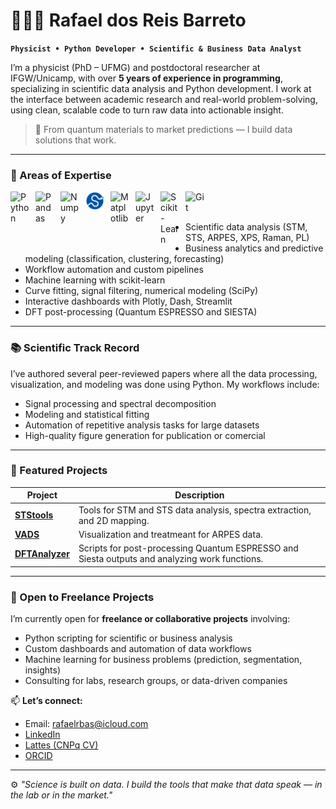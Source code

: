 # 👨🏻‍🔬 Rafael dos Reis Barreto

**`Physicist • Python Developer • Scientific & Business Data Analyst`**

I’m a physicist (PhD – UFMG) and postdoctoral researcher at IFGW/Unicamp, with over **5 years of experience in programming**, specializing in scientific data analysis and Python development. I work at the interface between academic research and real-world problem-solving, using clean, scalable code to turn raw data into actionable insight.

> 🧪 From quantum materials to market predictions — I build data solutions that work.

---

### 🧠 Areas of Expertise

<img align="left" alt="Python" width="30px" style="padding-right:10px;" src="https://cdn.jsdelivr.net/gh/devicons/devicon/icons/python/python-original.svg"/>
<img align="left" alt="Pandas" width="30px" style="padding-right:10px;" src="https://cdn.jsdelivr.net/gh/devicons/devicon/icons/pandas/pandas-original.svg"/>
<img align="left" alt="Numpy" width="30px" style="padding-right:10px;" src="https://cdn.jsdelivr.net/gh/devicons/devicon/icons/numpy/numpy-original.svg"/>
<img align="left" alt="SciPy" width="30px" style="padding-right:10px;" src="https://raw.githubusercontent.com/scipy/scipy/main/doc/source/_static/logo.svg"/>
<img align="left" alt="Matplotlib" width="30px" style="padding-right:10px;" src="https://cdn.jsdelivr.net/gh/devicons/devicon/icons/matplotlib/matplotlib-original.svg"/>
<img align="left" alt="Jupyter" width="30px" style="padding-right:10px;" src="https://cdn.jsdelivr.net/gh/devicons/devicon/icons/jupyter/jupyter-original.svg"/>
<img align="left" alt="Scikit-Learn" width="30px" style="padding-right:10px;" src="https://raw.githubusercontent.com/scikit-learn/scikit-learn/main/doc/logos/scikit-learn-logo.png"/>
<img align="left" alt="Git" width="30px" style="padding-right:10px;" src="https://cdn.jsdelivr.net/gh/devicons/devicon/icons/git/git-original.svg"/>

<br/><br/>

- Scientific data analysis (STM, STS, ARPES, XPS, Raman, PL)
- Business analytics and predictive modeling (classification, clustering, forecasting)
- Workflow automation and custom pipelines
- Machine learning with scikit-learn
- Curve fitting, signal filtering, numerical modeling (SciPy)
- Interactive dashboards with Plotly, Dash, Streamlit
- DFT post-processing (Quantum ESPRESSO and SIESTA)

---

### 📚 Scientific Track Record

I’ve authored several peer-reviewed papers where all the data processing, visualization, and modeling was done using Python. My workflows include:
- Signal processing and spectral decomposition
- Modeling and statistical fitting
- Automation of repetitive analysis tasks for large datasets
- High-quality figure generation for publication or comercial

---

### 🔬 Featured Projects

| Project | Description |
|--------|-------------|
| [**STStools**](https://github.com/rafinhareis/STMnanosurf) | Tools for STM and STS data analysis, spectra extraction, and 2D mapping. |
| [**VADS**](https://github.com/rafinhareis/vads) | Visualization and treatmeant for ARPES data. |
| [**DFTAnalyzer**](https://github.com/rafinhareis/DFTAnalyzerLib) | Scripts for post-processing Quantum ESPRESSO and Siesta outputs and analyzing work functions. |

---

### 💼 Open to Freelance Projects

I’m currently open for **freelance or collaborative projects** involving:

- Python scripting for scientific or business analysis
- Custom dashboards and automation of data workflows
- Machine learning for business problems (prediction, segmentation, insights)
- Consulting for labs, research groups, or data-driven companies

📫 **Let’s connect:**  
- Email: rafaelrbas@icloud.com  
- [LinkedIn](https://linkedin.com/in/rafinhareis)  
- [Lattes (CNPq CV)](http://lattes.cnpq.br/4769310198632490)
- [ORCID](https://orcid.org/0000-0002-4658-5855)

---

⚙️ *"Science is built on data. I build the tools that make that data speak — in the lab or in the market."*
